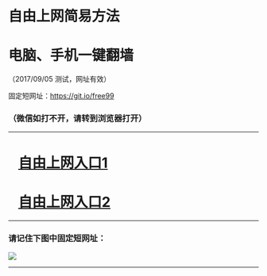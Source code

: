 ﻿# 自由上网简易方法

# 电脑、手机一键翻墙

（2017/09/05 测试，网址有效）

固定短网址：https://git.io/free99

### （微信如打不开，请转到浏览器打开）


***





# &nbsp;&nbsp; <a href="http://ft1589123421.fwq-tz1001.xyz/fwqtz01.html?t=090500130213 " target="_blank">自由上网入口1</a>
# &nbsp;&nbsp; <a href="http://ft2005723937.fwq-tz1002.xyz/fwqtz02.html?t=090500120619 " target="_blank">自由上网入口2</a>
***

### 请记住下图中固定短网址：

<img src="https://s3-us-west-2.amazonaws.com/fwq-1001/yjfq-20170905okok.png" /> 


***

